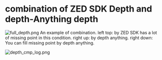 # combination of ZED SDK Depth and depth-Anything depth


![full_depth.png](figures/full_depth.png)
An example of combination.
left top: by ZED SDK has a lot of missing point in this condition.
right up: by depth anything.
right down: You can fill missing point by depth anything.


![depth_cmp_log.png](figures/depth_cmp_log.png)

